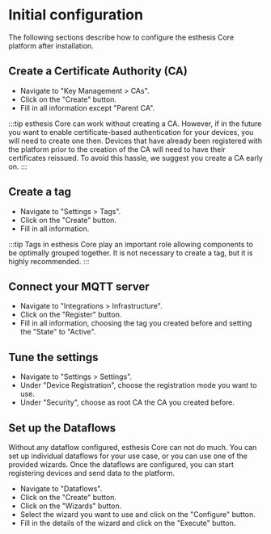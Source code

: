 # Initial configuration

The following sections describe how to configure the esthesis Core platform after installation.

## Create a Certificate Authority (CA)
- Navigate to "Key Management > CAs".
- Click on the "Create" button.
- Fill in all information except "Parent CA".

:::tip
esthesis Core can work without creating a CA. However, if in the future you want to enable
certificate-based authentication for your devices, you will need to create one then. Devices that
have already been registered with the platform prior to the creation of the CA will need to have
their certificates reissued. To avoid this hassle, we suggest you create a CA early on.
:::

## Create a tag
- Navigate to "Settings > Tags".
- Click on the "Create" button.
- Fill in all information.

:::tip
Tags in esthesis Core play an important role allowing components to be optimally grouped together.
It is not necessary to create a tag, but it is highly recommended.
:::

## Connect your MQTT server
- Navigate to "Integrations > Infrastructure".
- Click on the "Register" button.
- Fill in all information, choosing the tag you created before and setting the "State" to "Active".

## Tune the settings
- Navigate to "Settings > Settings".
- Under "Device Registration", choose the registration mode you want to use.
- Under "Security", choose as root CA the CA you created before.

## Set up the Dataflows
Without any dataflow configured, esthesis Core can not do much. You can set up individual
dataflows for your use case, or you can use one of the provided wizards. Once the dataflows are
configured, you can start registering devices and send data to the platform.
- Navigate to "Dataflows".
- Click on the "Create" button.
- Click on the "Wizards" button.
- Select the wizard you want to use and click on the "Configure" button.
- Fill in the details of the wizard and click on the "Execute" button.
